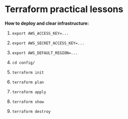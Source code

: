 # **Terraform practical lessons**

__How to deploy and clear infrastructure:__

1. `export AWS_ACCESS_KEY=...`
2. `export AWS_SECRET_ACCESS_KEY=...`
3. `export AWS_DEFAULT_REGION=...`


4. `cd config/`
5. `terraform init`
6. `terraform plan`
7. `terraform apply`
8. `terraform show`
9. `terraform destroy`
